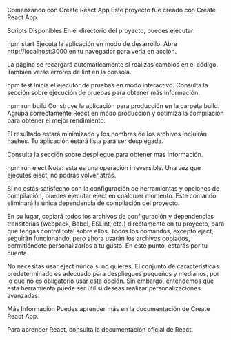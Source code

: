 Comenzando con Create React App
Este proyecto fue creado con Create React App.

Scripts Disponibles
En el directorio del proyecto, puedes ejecutar:

npm start
Ejecuta la aplicación en modo de desarrollo.
Abre http://localhost:3000 en tu navegador para verla en acción.

La página se recargará automáticamente si realizas cambios en el código.
También verás errores de lint en la consola.

npm test
Inicia el ejecutor de pruebas en modo interactivo.
Consulta la sección sobre ejecución de pruebas para obtener más información.

npm run build
Construye la aplicación para producción en la carpeta build.
Agrupa correctamente React en modo producción y optimiza la compilación para obtener el mejor rendimiento.

El resultado estará minimizado y los nombres de los archivos incluirán hashes.
Tu aplicación estará lista para ser desplegada.

Consulta la sección sobre despliegue para obtener más información.

npm run eject
Nota: esta es una operación irreversible. Una vez que ejecutes eject, no podrás volver atrás.

Si no estás satisfecho con la configuración de herramientas y opciones de compilación, puedes ejecutar eject en cualquier momento. Este comando eliminará la única dependencia de compilación del proyecto.

En su lugar, copiará todos los archivos de configuración y dependencias transitorias (webpack, Babel, ESLint, etc.) directamente en tu proyecto, para que tengas control total sobre ellos. Todos los comandos, excepto eject, seguirán funcionando, pero ahora usarán los archivos copiados, permitiéndote personalizarlos a tu gusto. En este punto, estarás por tu cuenta.

No necesitas usar eject nunca si no quieres. El conjunto de características predeterminado es adecuado para despliegues pequeños y medianos, por lo que no es obligatorio usar esta opción. Sin embargo, entendemos que esta herramienta puede ser útil si deseas realizar personalizaciones avanzadas.

Más Información
Puedes aprender más en la documentación de Create React App.

Para aprender React, consulta la documentación oficial de React.